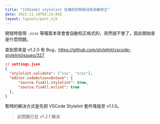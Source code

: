 ```yaml
---
title: "[VSCode] stylelint 在儲存的時候沒有自動校正"
date: 2021-11-18T02:23:04Z
layout: layouts/post.njk
---
```


開發時發現  `.scss` 等檔案本來會會自動校正格式的，突然就不會了，因此開始查是什麼問題。

查到原來是 v1.2.0 有 Bug，https://github.com/stylelint/vscode-stylelint/issues/327

```json
// settings.json
{
  "stylelint.validate": ["css", "scss"],
  "editor.codeActionsOnSave": {
      "source.fixAll.stylelint": true,
      "source.fixAll.eslint": true
  },
}
```

暫時的解決方式是先把 VSCode Stylelint 套件降版至 v1.1.0。

> 此問題已在 v1.2.1 解決
